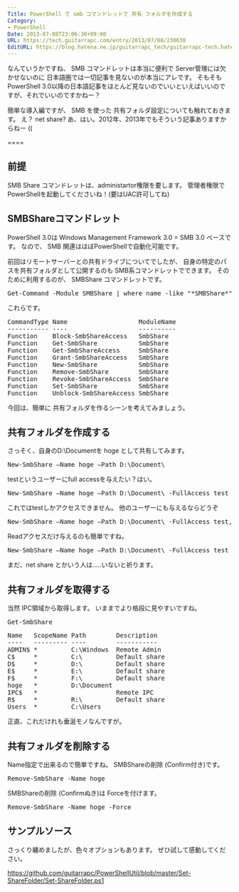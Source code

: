 ```yaml
---
Title: PowerShell で smb コマンドレットで 共有 フォルダを作成する
Category:
- PowerShell
Date: 2013-07-08T23:06:30+09:00
URL: https://tech.guitarrapc.com/entry/2013/07/08/230630
EditURL: https://blog.hatena.ne.jp/guitarrapc_tech/guitarrapc-tech.hatenablog.com/atom/entry/11696248318757675837
---
```


なんていうかですね、 SMB コマンドレットは本当に便利で Server管理には欠かせないのに 日本語圏では一切記事を見ないのが本当にアレです。
そもそも PowerShell 3.0以降の日本語記事をほとんど見ないのでいいといえばいいのですが、それでいいのですかねー？

簡単な導入編ですが、 SMB を使った 共有フォルダ設定についても触れておきます。
え？ net share? あ、はい。2012年、2013年でもそういう記事ありますからねー ((

====


<h2> 前提 </h2>
SMB Share コマンドレットは、administartor権限を要します。
管理者権限で PowerShellを起動してくださいね！(要はUAC許可してね)

<h2> SMBShareコマンドレット</h2>
PowerShell 3.0は  Windows Management Framework 3.0 = SMB 3.0 ベースです。
なので、 SMB 関連はほぼPowerShellで自動化可能です。

前回はリモートサーバーとの共有ドライブについてでしたが、 自身の特定のパスを共有フォルダとして公開するのも SMB系コマンドレットでできます。
そのために利用するのが、 SMBShare コマンドレットです。
<pre class="brush: powershell">
Get-Command -Module SMBShare | where name -like &quot;*SMBShare*&quot; 
</pre>

これらです。
<pre class="brush: powershell">
CommandType Name                   ModuleName
----------- ----                   ----------
Function    Block-SmbShareAccess   SmbShare  
Function    Get-SmbShare           SmbShare  
Function    Get-SmbShareAccess     SmbShare  
Function    Grant-SmbShareAccess   SmbShare  
Function    New-SmbShare           SmbShare  
Function    Remove-SmbShare        SmbShare  
Function    Revoke-SmbShareAccess  SmbShare  
Function    Set-SmbShare           SmbShare  
Function    Unblock-SmbShareAccess SmbShare  
</pre>

今回は、簡単に 共有フォルダを作るシーンを考えてみましょう。
<h2>共有フォルダを作成する</h2>
さっそく、自身のD:\Documentを hoge として共有してみます。
<pre class="brush: powershell">
New-SmbShare –Name hoge –Path D:\Document\
</pre>

testというユーザーにfull accessを与えたい？はい。
<pre class="brush: powershell">
New-SmbShare –Name hoge –Path D:\Document\ -FullAccess test
</pre>

これではtestしかアクセスできません。
他のユーザーにも与えるならどうぞ
<pre class="brush: powershell">
New-SmbShare –Name hoge –Path D:\Document\ -FullAccess test,hogehoge@outlook.com
</pre>

Readアクセスだけ与えるのも簡単ですね。
<pre class="brush: powershell">
New-SmbShare –Name hoge –Path D:\Document\ -FullAccess test -ReadAccess hogehoge@outlook.com
</pre>

まだ、net share とかいう人は.....いないと祈ります。

<h2>共有フォルダを取得する</h2>
当然 IPC領域から取得します。
いままでより格段に見やすいですね。
<pre class="brush: powershell">
Get-SmbShare
</pre>
<pre class="brush: powershell">
Name   ScopeName Path        Description  
----   --------- ----        -----------  
ADMIN$ *         C:\Windows  Remote Admin 
C$     *         C:\         Default share
D$     *         D:\         Default share
E$     *         E:\         Default share
F$     *         F:\         Default share
hoge   *         D:\Document              
IPC$   *                     Remote IPC   
R$     *         R:\         Default share
Users  *         C:\Users                 
</pre>

正直、これだけれも垂涎モノなんですが。

<h2>共有フォルダを削除する</h2>
Name指定で出来るので簡単ですね。
SMBShareの削除 (Confirm付き)です。
<pre class="brush: powershell">
Remove-SmbShare -Name hoge
</pre>

SMBShareの削除 (Confirmぬき)は Forceを付けます。
<pre class="brush: powershell">
Remove-SmbShare -Name hoge -Force
</pre>

<h2>サンプルソース</h2>
さっくり纏めましたが、色々オプションもあります。
ぜひ試して感動してください。

https://github.com/guitarrapc/PowerShellUtil/blob/master/Set-ShareFolder/Set-ShareFolder.ps1
